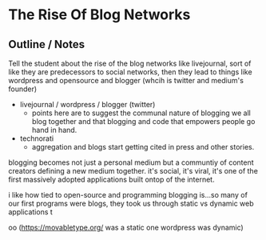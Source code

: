 # The Rise Of Blog Networks

## Outline / Notes

  Tell the student about the rise of the blog networks like livejournal, sort of like they are predecessors to social networks, then they lead to things like wordpress and opensource and blogger (whcih is twitter and medium's founder) 

  - livejournal / wordpress / blogger (twitter)
    - points here are to suggest the communal nature of blogging we all blog together and that blogging and code that empowers people go hand in hand.
  - technorati
    - aggregation and blogs start getting cited in press and other stories.

  blogging becomes not just a personal medium but a communtiy of content creators defining a new medium together. it's social, it's viral, it's one of the first massively adopted 
  applications built ontop of the internet.    

  i like how tied to open-source and programming blogging is...so many of our first programs were blogs, they took us through static vs dynamic web applications t

  oo (https://movabletype.org/ was a static one wordpress was dynamic)